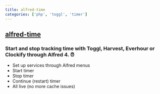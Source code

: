 ```yaml
---
title: alfred-time
categories: ['php', 'toggl', 'timer']
---
```

## [alfred-time](https://github.com/godbout/alfred-time)

### Start and stop tracking time with Toggl, Harvest, Everhour or Clockify through Alfred 4. ⏰️


* Set up services through Alfred menus
* Start timer
* Stop timer
* Continue (restart) timer
* All live (no more cache issues)
